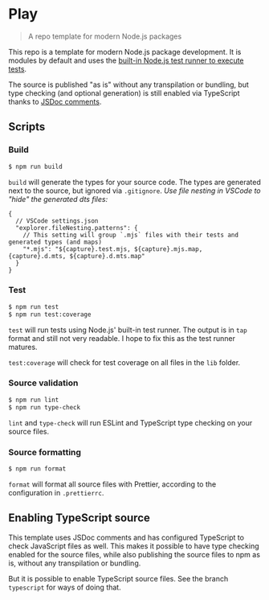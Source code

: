 # Play

> A repo template for modern Node.js packages

This repo is a template for modern Node.js package development. It is modules by default and uses the
[built-in Node.js test runner to execute tests](https://nodejs.org/api/test.html).

The source is published "as is" without any transpilation or bundling, but type checking (and optional generation) is
still enabled via TypeScript thanks to
[JSDoc comments](https://www.typescriptlang.org/docs/handbook/jsdoc-supported-types.html).

## Scripts

### Build

```bash
$ npm run build
```

`build` will generate the types for your source code. The types are generated next to the source, but ignored via
`.gitignore`. _Use file nesting in VSCode to "hide" the generated dts files:_

```jsonc
{
  // VSCode settings.json
  "explorer.fileNesting.patterns": {
    // This setting will group `.mjs` files with their tests and generated types (and maps)
    "*.mjs": "${capture}.test.mjs, ${capture}.mjs.map, {capture}.d.mts, ${capture}.d.mts.map"
  }
}
```

### Test

```bash
$ npm run test
$ npm run test:coverage
```

`test` will run tests using Node.js' built-in test runner. The output is in `tap` format and still not very readable. I
hope to fix this as the test runner matures.

`test:coverage` will check for test coverage on all files in the `lib` folder.

### Source validation

```bash
$ npm run lint
$ npm run type-check
```

`lint` and `type-check` will run ESLint and TypeScript type checking on your source files.

### Source formatting

```bash
$ npm run format
```

`format` will format all source files with Prettier, according to the configuration in `.prettierrc`.

## Enabling TypeScript source

This template uses JSDoc comments and has configured TypeScript to check JavaScript files as well. This makes it
possible to have type checking enabled for the source files, while also publishing the source files to npm as is,
without any transpilation or bundling.

But it is possible to enable TypeScript source files. See the branch `typescript` for ways of doing that.
